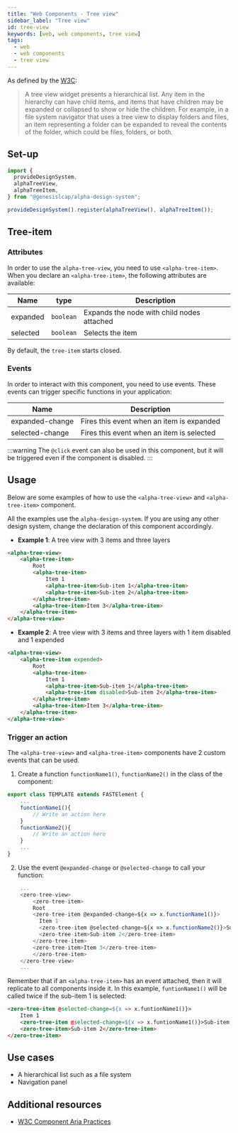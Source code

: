 ```yaml
---
title: "Web Components - Tree view"
sidebar_label: "Tree view"
id: tree-view
keywords: [web, web components, tree view]
tags:
  - web
  - web components
  - tree view
---
```


As defined by the [W3C](https://w3c.github.io/aria/#tree):

> A tree view widget presents a hierarchical list. Any item in the hierarchy can have child items, and items that have children may be expanded or collapsed to show or hide the children. For example, in a file system navigator that uses a tree view to display folders and files, an item representing a folder can be expanded to reveal the contents of the folder, which could be files, folders, or both.

## Set-up

```ts
import {
  provideDesignSystem,
  alphaTreeView,
  alphaTreeItem,
} from "@genesislcap/alpha-design-system";

provideDesignSystem().register(alphaTreeView(), alphaTreeItem());
```

## Tree-item

### Attributes
In order to use the `alpha-tree-view`, you need to use `<alpha-tree-item>`. When you declare an `<alpha-tree-item>`, the following attributes are available:

| Name     | type      | Description                                |
|----------|-----------|--------------------------------------------|
| expanded | `boolean` | Expands the node with child nodes attached |
| selected | `boolean` | Selects the item                           |

By default, the `tree-item` starts closed.

### Events

In order to interact with this component, you need to use events. These events can trigger specific functions in your application:

| Name            | Description                               |
|-----------------|-------------------------------------------|
| expanded-change | Fires this event when an item is expanded |
| selected-change | Fires this event when an item is selected |

:::warning
The `@click` event can also be used in this component, but it will be triggered even if the component is disabled.
:::

## Usage

Below are some examples of how to use the `<alpha-tree-view>` and `<alpha-tree-item>` component.

All the examples use the `alpha-design-system`. If you are using any other design system, change the declaration of this component accordingly.

- **Example 1**: A tree view with 3 items and three layers
```html title="Example 1"
<alpha-tree-view>
    <alpha-tree-item>
        Root
        <alpha-tree-item>
            Item 1
            <alpha-tree-item>Sub-item 1</alpha-tree-item>
            <alpha-tree-item>Sub-item 2</alpha-tree-item>
        </alpha-tree-item>
        <alpha-tree-item>Item 3</alpha-tree-item>
    </alpha-tree-item>
</alpha-tree-view>
```
- **Example 2**: A tree view with 3 items and three layers with 1 item disabled and 1 expended
```html title="Example 2"
<alpha-tree-view>
    <alpha-tree-item expended>
        Root
        <alpha-tree-item>
            Item 1
            <alpha-tree-item>Sub-item 1</alpha-tree-item>
            <alpha-tree-item disabled>Sub-item 2</alpha-tree-item>
        </alpha-tree-item>
        <alpha-tree-item>Item 3</alpha-tree-item>
    </alpha-tree-item>
</alpha-tree-view>
```

### Trigger an action
The `<alpha-tree-view>` and `<alpha-tree-item>` components have 2 custom events that can be used.

1. Create a function `functionName1()`, `functionName2()` in the class of the component:

```js {3,6}
export class TEMPLATE extends FASTElement {
    ...
    functionName1(){
        // Write an action here
    }
    functionName2(){
        // Write an action here
    }
    ...
}
```

2. Use the event `@expanded-change` or `@selected-change` to call your function:

```js {5,7}
    ...
    <zero-tree-view>
        <zero-tree-item>
        Root
        <zero-tree-item @expanded-change=${x => x.functionName1()}>
          Item 1
          <zero-tree-item @selected-change=${x => x.functionName2()}>Sub-item 1</zero-tree-item>
          <zero-tree-item>Sub-item 2</zero-tree-item>
        </zero-tree-item>
        <zero-tree-item>Item 3</zero-tree-item>
        </zero-tree-item>
    </zero-tree-view>
    ...
```

Remember that if an `<alpha-tree-item>` has an event attached, then it will replicate to all components inside it.
In this example, `funtionName1()` will be called twice if the sub-item 1 is selected:

```html
<zero-tree-item @selected-change=${x => x.funtionName1()}>
    Item 1
    <zero-tree-item @selected-change=${x => x.funtionName1()}>Sub-item 1</zero-tree-item>
    <zero-tree-item>Sub-item 2</zero-tree-item>
</zero-tree-item>
```

## Use cases

- A hierarchical list such as a file system
- Navigation panel

## Additional resources

- [W3C Component Aria Practices](https://www.w3.org/TR/wai-aria/#tree)
